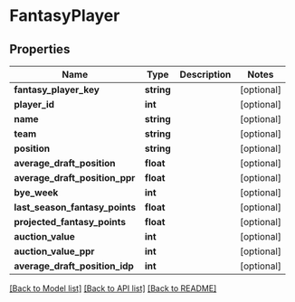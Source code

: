 # FantasyPlayer

## Properties
Name | Type | Description | Notes
------------ | ------------- | ------------- | -------------
**fantasy_player_key** | **string** |  | [optional] 
**player_id** | **int** |  | [optional] 
**name** | **string** |  | [optional] 
**team** | **string** |  | [optional] 
**position** | **string** |  | [optional] 
**average_draft_position** | **float** |  | [optional] 
**average_draft_position_ppr** | **float** |  | [optional] 
**bye_week** | **int** |  | [optional] 
**last_season_fantasy_points** | **float** |  | [optional] 
**projected_fantasy_points** | **float** |  | [optional] 
**auction_value** | **int** |  | [optional] 
**auction_value_ppr** | **int** |  | [optional] 
**average_draft_position_idp** | **int** |  | [optional] 

[[Back to Model list]](../README.md#documentation-for-models) [[Back to API list]](../README.md#documentation-for-api-endpoints) [[Back to README]](../README.md)



